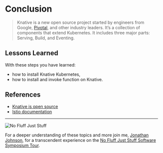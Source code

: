 # Conclusion #

> Knative is a new open source project started by engineers from Google, [Pivotal](https://pivotal.io/knative), and other industry leaders. It’s a collection of components that extend Kubernetes. It includes three major parts: Serving, Build, and Eventing.

## Lessons Learned ##

With these steps you have learned:

- how to install Knative Kubernetes,
- how to install and invoke function on Knative.

## References ##

- [Knative is open source](https://github.com/knative/docs/)
- [Istio documentation](https://istio.io/)

------
![No Fluff Just Stuff](/javajon/courses/kubernetes-serverless/knative/assets/nfjs.png "No Fluff Just Stuff")

For a deeper understanding of these topics and more join me, [Jonathan Johnson](https://nofluffjuststuff.com/conference/speaker/jonathan_johnson), for a transcendent experience on the [No Fluff Just Stuff Software Symposium Tour](https://nofluffjuststuff.com).
